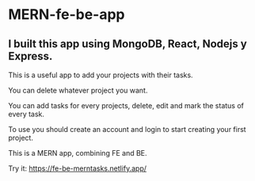 # MERN-fe-be-app

## I built this app using MongoDB, React, Nodejs y Express.

This is a useful app to add your projects with their tasks. 

You can delete whatever project you want.

You can add tasks for every projects, delete, edit and mark the status of every task.

To use you should create an account and login to start creating your first project.

This is a MERN app, combining FE and BE.


Try it:
https://fe-be-merntasks.netlify.app/
